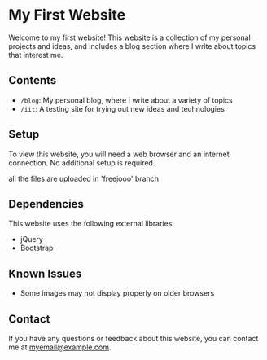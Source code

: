 # My First Website

Welcome to my first website! This website is a collection of my personal projects and ideas, and includes a blog section where I write about topics that interest me.

## Contents

- `/blog`: My personal blog, where I write about a variety of topics
- `/iit`: A testing site for trying out new ideas and technologies

## Setup

To view this website, you will need a web browser and an internet connection. No additional setup is required.

all the files are uploaded in 'freejooo' branch

## Dependencies

This website uses the following external libraries:

- jQuery
- Bootstrap

## Known Issues

- Some images may not display properly on older browsers

## Contact

If you have any questions or feedback about this website, you can contact me at [myemail@example.com](mailto:myemail@example.com).
